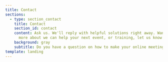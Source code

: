 ```yaml
---
title: Contact
sections:
  - type: section_contact
    title: Contact
    section_id: contact
    content: Ask us. We'll reply with helpful solutions right away. Want to learn
      more about we can help your next event, or training, let us know.
    background: gray
    subtitle: Do you have a question on how to make your online meetings better?
template: landing
---
```


